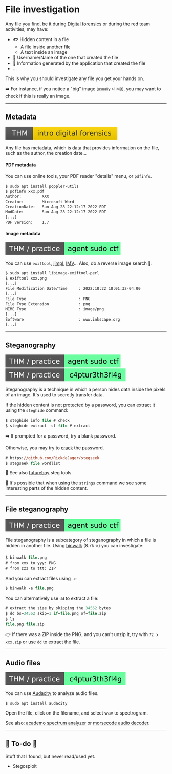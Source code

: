# File investigation

<div class="row row-cols-md-2"><div>

Any file you find, be it during [Digital forensics](/cybersecurity/blue-team/forensics/index.md) or during the red team activities, may have:

* 🐟 Hidden content in a file
  * A file inside another file
  * A text inside an image
* 👀 Username/Name of the one that created the file
* 🍫 Information generated by the application that created the file
* ...
</div><div>

This is why you should investigate any file you get your hands on.
 
➡️ For instance, if you notice a "big" image <small>(usually >1 MB)</small>, you may want to check if this is really an image.
</div></div>

<hr class="sep-both">

## Metadata

[![introdigitalforensics](../../_badges/thm/introdigitalforensics.svg)](https://tryhackme.com/room/introdigitalforensics)

<div class="row row-cols-md-2"><div>

Any file has metadata, which is data that provides information on the file, such as the author, the creation date...

#### PDF metadata

You can use online tools, your PDF reader "details" menu, or `pdfinfo`.

```shell!
$ sudo apt install poppler-utils
$ pdfinfo xxx.pdf
Author:         XXX
Creator:        Microsoft Word
CreationDate:   Sun Aug 28 22:12:17 2022 EDT
ModDate:        Sun Aug 28 22:12:17 2022 EDT
[...]
PDF version:    1.7
```
</div><div>

#### Image metadata

[![agentsudoctf](../../_badges/thm-p/agentsudoctf.svg)](https://tryhackme.com/room/agentsudoctf)

You can use `exiftool`, [jimpl](https://jimpl.com/), [IMV](https://www.geekyhumans.com/tools/image-metadata-viewer)... Also, do a reverse image search 🧵.

```shell!
$ sudo apt install libimage-exiftool-perl
$ exiftool xxx.png
[...]
File Modification Date/Time     : 2022:10:22 18:01:32-04:00
[...]
File Type                       : PNG
File Type Extension             : png
MIME Type                       : image/png
[...]
Software                        : www.inkscape.org
[...]
```
</div></div>

<hr class="sep-both">

## Steganography

[![agentsudoctf](../../_badges/thm-p/agentsudoctf.svg)](https://tryhackme.com/room/agentsudoctf)
[![c4ptur3th3fl4g](../../_badges/thm-p/c4ptur3th3fl4g.svg)](https://tryhackme.com/room/c4ptur3th3fl4g)

<div class="row row-cols-md-2"><div>

Steganography is a technique in which a person hides data inside the pixels of an image. It's used to secretly transfer data.

If the hidden content is not protected by a password, you can extract it using the `steghide` command:

```ps
$ steghide info file # check
$ steghide extract -sf file # extract
```

➡️ If prompted for a password, try a blank password.
</div><div>

Otherwise, you may try to [crack](/cybersecurity/red-team/s3.exploitation/index.md#password-cracking-) the password.

```ps
# https://github.com/RickdeJager/stegseek
$ stegseek file wordlist
```

🐸 See also [futureboy](https://futureboy.us/stegano/) steg tools.

💎 It's possible that when using the `strings` command we see some interesting parts of the hidden content.
</div></div>

<hr class="sep-both">

## File steganography

[![agentsudoctf](../../_badges/thm-p/agentsudoctf.svg)](https://tryhackme.com/room/agentsudoctf)

<div class="row row-cols-md-2"><div>

File steganography is a subcategory of steganography in which a file is hidden in another file. Using [binwalk](https://github.com/ReFirmLabs/binwalk) (8.7k ⭐) you can investigate:

```ps
$ binwalk file.png
# from xxx to yyy: PNG
# from zzz to ttt: ZIP
```

And you can extract files using `-e`

```ps
$ binwalk -e file.png
```
</div><div>

You can alternatively use `dd` to extract a file:

```ps
# extract the size by skipping the 34562 bytes
$ dd bs=34562 skip=1 if=file.png of=file.zip
$ ls
file.png file.zip
```

👉 If there was a ZIP inside the PNG, and you can't unzip it, try with `7z x xxx.zip` or use `dd` to extract the file.
</div></div>

<hr class="sep-both">

## Audio files

[![c4ptur3th3fl4g](../../_badges/thm-p/c4ptur3th3fl4g.svg)](https://tryhackme.com/room/c4ptur3th3fl4g)

<div class="row row-cols-md-2"><div>

You can use [Audacity]() to analyze audio files.

```
$ sudo apt install audacity
```

Open the file, click on the filename, and select wav to spectrogram.
</div><div>

See also: [academo spectrum analyzer](https://academo.org/demos/spectrum-analyzer/) or [morsecode audio decoder](https://morsecode.world/international/decoder/audio-decoder-adaptive.html).
</div></div>

<hr class="sep-both">

## 👻 To-do 👻

Stuff that I found, but never read/used yet.

<div class="row row-cols-md-2"><div>

* Stegosploit
</div><div>

</div></div>
